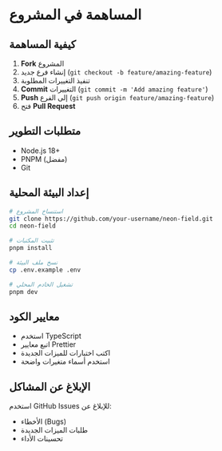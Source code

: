 # المساهمة في المشروع

## كيفية المساهمة

1. **Fork** المشروع
2. إنشاء فرع جديد (`git checkout -b feature/amazing-feature`)
3. تنفيذ التغييرات المطلوبة
4. **Commit** التغييرات (`git commit -m 'Add amazing feature'`)
5. **Push** إلى الفرع (`git push origin feature/amazing-feature`)
6. فتح **Pull Request**

## متطلبات التطوير

- Node.js 18+
- PNPM (مفضل)
- Git

## إعداد البيئة المحلية

```bash
# استنساخ المشروع
git clone https://github.com/your-username/neon-field.git
cd neon-field

# تثبيت المكتبات
pnpm install

# نسخ ملف البيئة
cp .env.example .env

# تشغيل الخادم المحلي
pnpm dev
```

## معايير الكود

- استخدم TypeScript
- اتبع معايير Prettier
- اكتب اختبارات للميزات الجديدة
- استخدم أسماء متغيرات واضحة

## الإبلاغ عن المشاكل

استخدم GitHub Issues للإبلاغ عن:
- الأخطاء (Bugs)
- طلبات الميزات الجديدة
- تحسينات الأداء
